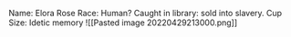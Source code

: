 Name: Elora Rose
Race: Human?
Caught in library: sold into slavery.
Cup Size: 
Idetic memory
![[Pasted image 20220429213000.png]]